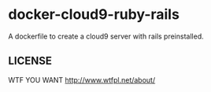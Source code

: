 # docker-cloud9-ruby-rails
A dockerfile to create a cloud9 server with rails preinstalled.

LICENSE
-------

WTF YOU WANT http://www.wtfpl.net/about/
